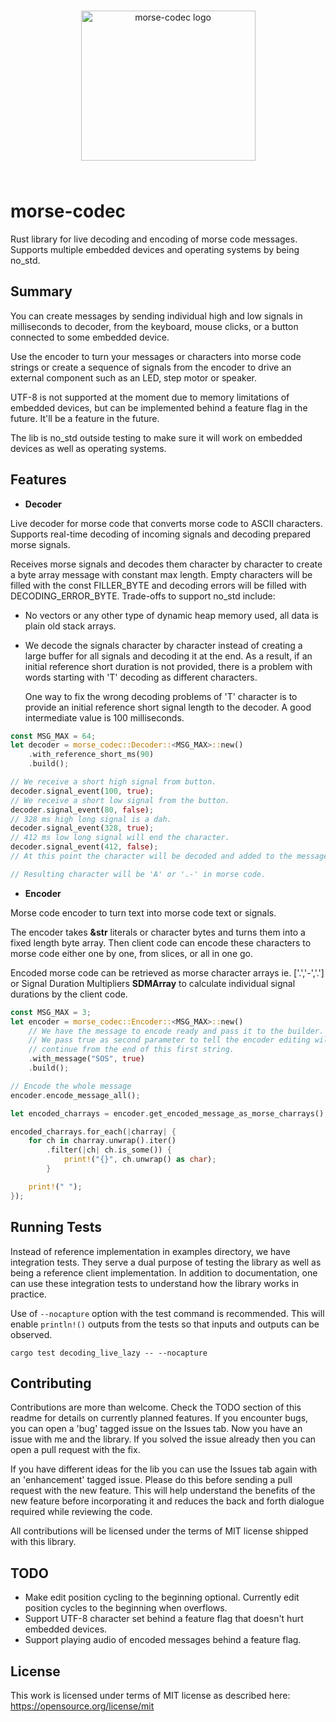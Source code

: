 <p align="center" style="padding: 25px 0">
  <img width="279" height="240" src="https://raw.githubusercontent.com/burumdev/morse-codec/refs/heads/master/morse-logo.png" alt="morse-codec logo" />
</p>

# morse-codec
Rust library for live decoding and encoding of morse code messages. Supports multiple embedded devices and operating systems by being no_std.

## Summary
You can create messages by sending individual high and low signals in milliseconds to decoder,
from the keyboard, mouse clicks, or a button connected to some embedded device.

Use the encoder to turn your messages or characters into morse code strings or create a
sequence of signals from the encoder to drive an external component such as an LED, step motor or speaker.

UTF-8 is not supported at the moment due to memory limitations of embedded devices,
but can be implemented behind a feature flag in the future. It'll be a feature in the future.

The lib is no_std outside testing to make sure it will work on embedded devices
as well as operating systems.

## Features

* **Decoder**

Live decoder for morse code that converts morse code to ASCII characters. Supports real-time decoding of incoming signals and decoding
prepared morse signals.

Receives morse signals and decodes them character by character
to create a byte array message with constant max length.
Empty characters will be filled with the const FILLER_BYTE and
decoding errors will be filled with DECODING_ERROR_BYTE.
Trade-offs to support no_std include:
* No vectors or any other type of dynamic heap memory used, all data is plain old stack arrays.
* We decode the signals character by character instead of creating a large buffer for all
  signals and decoding it at the end. As a result, if an initial reference short duration is not
  provided, there is a problem with words starting with 'T' decoding as different characters.

  One way to fix the wrong decoding problems of 'T' character is to provide an initial reference short signal
  length to the decoder. A good intermediate value is 100 milliseconds.

```rust
const MSG_MAX = 64;
let decoder = morse_codec::Decoder::<MSG_MAX>::new()
    .with_reference_short_ms(90)
    .build();

// We receive a short high signal from button.
decoder.signal_event(100, true);
// We receive a short low signal from the button.
decoder.signal_event(80, false);
// 328 ms high long signal is a dah.
decoder.signal_event(328, true);
// 412 ms low long signal will end the character.
decoder.signal_event(412, false);
// At this point the character will be decoded and added to the message.

// Resulting character will be 'A' or '.-' in morse code.

```

* **Encoder**

Morse code encoder to turn text into morse code text or signals.

The encoder takes **&str** literals or character bytes and
turns them into a fixed length byte array. Then client code can encode these characters
to morse code either one by one, from slices, or all in one go.

Encoded morse code can be retrieved as morse character arrays ie. ['.','-','.'] or Signal
Duration Multipliers **SDMArray** to calculate individual signal durations by the client code.

```rust
const MSG_MAX = 3;
let encoder = morse_codec::Encoder::<MSG_MAX>::new()
    // We have the message to encode ready and pass it to the builder.
    // We pass true as second parameter to tell the encoder editing will
    // continue from the end of this first string.
    .with_message("SOS", true)
    .build();

// Encode the whole message
encoder.encode_message_all();

let encoded_charrays = encoder.get_encoded_message_as_morse_charrays();

encoded_charrays.for_each(|charray| {
    for ch in charray.unwrap().iter()
        .filter(|ch| ch.is_some()) {
            print!("{}", ch.unwrap() as char);
        }

    print!(" ");
});

```

## Running Tests
Instead of reference implementation in examples directory, we have integration tests.
They serve a dual purpose of testing the library as well as being a reference client implementation.
In addition to documentation, one can use these integration tests to understand how the library works
in practice.

Use of `--nocapture` option with the test command is recommended. This will
enable `println!()` outputs from the tests so that inputs and outputs can be observed.

```
cargo test decoding_live_lazy -- --nocapture
```

## Contributing
Contributions are more than welcome. Check the TODO section of this readme for details on currently planned features.
If you encounter bugs, you can open a 'bug' tagged issue on the Issues tab. Now you have an issue with me and the library.
If you solved the issue already then you can open a pull request with the fix.

If you have different ideas for the lib you can use the Issues tab again with an 'enhancement' tagged issue.
Please do this before sending a pull request with the new feature. This will help understand the benefits of the
new feature before incorporating it and reduces the back and forth dialogue required while reviewing the code.

All contributions will be licensed under the terms of MIT license shipped with this library.

## TODO
* Make edit position cycling to the beginning optional. Currently edit position cycles to the beginning when overflows.
* Support UTF-8 character set behind a feature flag that doesn't hurt embedded devices.
* Support playing audio of encoded messages behind a feature flag.

## License
This work is licensed under terms of MIT license as described here: https://opensource.org/license/mit

